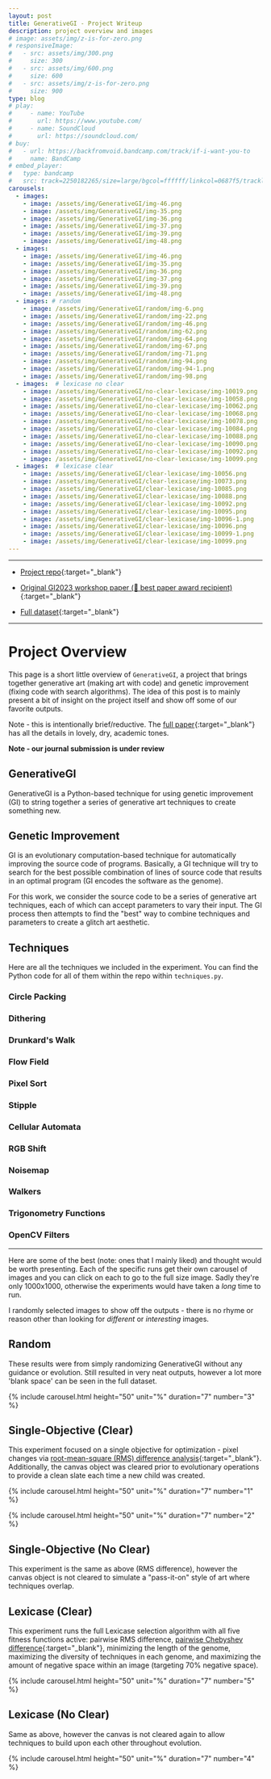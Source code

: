 ```yaml
---
layout: post
title: GenerativeGI - Project Writeup
description: project overview and images
# image: assets/img/z-is-for-zero.png
# responsiveImage:
#   - src: assets/img/300.png
#     size: 300
#   - src: assets/img/600.png
#     size: 600
#   - src: assets/img/z-is-for-zero.png
#     size: 900
type: blog
# play:
#     - name: YouTube
#       url: https://www.youtube.com/
#     - name: SoundCloud
#       url: https://soundcloud.com/
# buy:
#   - url: https://backfromvoid.bandcamp.com/track/if-i-want-you-to
#     name: BandCamp
# embed_player:
#   type: bandcamp
#   src: track=2250182265/size=large/bgcol=ffffff/linkcol=0687f5/tracklist=false/artwork=small/transparent=true/
carousels:
  - images: 
    - image: /assets/img/GenerativeGI/img-46.png
    - image: /assets/img/GenerativeGI/img-35.png
    - image: /assets/img/GenerativeGI/img-36.png
    - image: /assets/img/GenerativeGI/img-37.png
    - image: /assets/img/GenerativeGI/img-39.png
    - image: /assets/img/GenerativeGI/img-48.png
  - images: 
    - image: /assets/img/GenerativeGI/img-46.png
    - image: /assets/img/GenerativeGI/img-35.png
    - image: /assets/img/GenerativeGI/img-36.png
    - image: /assets/img/GenerativeGI/img-37.png
    - image: /assets/img/GenerativeGI/img-39.png
    - image: /assets/img/GenerativeGI/img-48.png
  - images: # random
    - image: /assets/img/GenerativeGI/random/img-6.png
    - image: /assets/img/GenerativeGI/random/img-22.png
    - image: /assets/img/GenerativeGI/random/img-46.png
    - image: /assets/img/GenerativeGI/random/img-62.png
    - image: /assets/img/GenerativeGI/random/img-64.png
    - image: /assets/img/GenerativeGI/random/img-67.png
    - image: /assets/img/GenerativeGI/random/img-71.png
    - image: /assets/img/GenerativeGI/random/img-94.png
    - image: /assets/img/GenerativeGI/random/img-94-1.png
    - image: /assets/img/GenerativeGI/random/img-98.png
  - images:  # lexicase no clear
    - image: /assets/img/GenerativeGI/no-clear-lexicase/img-10019.png
    - image: /assets/img/GenerativeGI/no-clear-lexicase/img-10058.png
    - image: /assets/img/GenerativeGI/no-clear-lexicase/img-10062.png
    - image: /assets/img/GenerativeGI/no-clear-lexicase/img-10068.png
    - image: /assets/img/GenerativeGI/no-clear-lexicase/img-10078.png
    - image: /assets/img/GenerativeGI/no-clear-lexicase/img-10084.png
    - image: /assets/img/GenerativeGI/no-clear-lexicase/img-10088.png
    - image: /assets/img/GenerativeGI/no-clear-lexicase/img-10090.png
    - image: /assets/img/GenerativeGI/no-clear-lexicase/img-10092.png
    - image: /assets/img/GenerativeGI/no-clear-lexicase/img-10099.png
  - images:  # lexicase clear
    - image: /assets/img/GenerativeGI/clear-lexicase/img-10056.png
    - image: /assets/img/GenerativeGI/clear-lexicase/img-10073.png
    - image: /assets/img/GenerativeGI/clear-lexicase/img-10085.png
    - image: /assets/img/GenerativeGI/clear-lexicase/img-10088.png
    - image: /assets/img/GenerativeGI/clear-lexicase/img-10092.png
    - image: /assets/img/GenerativeGI/clear-lexicase/img-10095.png
    - image: /assets/img/GenerativeGI/clear-lexicase/img-10096-1.png
    - image: /assets/img/GenerativeGI/clear-lexicase/img-10096.png
    - image: /assets/img/GenerativeGI/clear-lexicase/img-10099-1.png
    - image: /assets/img/GenerativeGI/clear-lexicase/img-10099.png
---
```


<hr size="1" />

- [Project repo](https://github.com/GI2023-GenerativeGI/GI2023/tree/ASE-GI-Extension){:target="\_blank"}

- [Original GI2023 workshop paper (🥇 best paper award recipient)](/publications/fredericks_GI_2023.pdf){:target="\_blank"}

- [Full dataset](https://zenodo.org/record/8170436){:target="\_blank"}

<hr size="1" />

# Project Overview

This page is a short little overview of <code>GenerativeGI</code>, a project that brings together generative art (making art with code) and genetic improvement (fixing code with search algorithms).  The idea of this post is to mainly present a bit of insight on the project itself and show off some of our favorite outputs.

Note - this is intentionally brief/reductive.  The [full paper](/publications/fredericks_GI_2023.pdf){:target="\_blank"} has all the details in lovely, dry, academic tones.

**Note - our journal submission is under review**

## GenerativeGI

GenerativeGI is a Python-based technique for using genetic improvement (GI) to string together a series of generative art techniques to create something new.

## Genetic Improvement

GI is an evolutionary computation-based technique for automatically improving the source code of programs.  Basically, a GI technique will try to search for the best possible combination of lines of source code that results in an optimal program (GI encodes the software as the genome).  

For this work, we consider the source code to be a series of generative art techniques, each of which can accept parameters to vary their input.  The GI process then attempts to find the "best" way to combine techniques and parameters to create a glitch art aesthetic.

## Techniques

Here are all the techniques we included in the experiment.  You can find the Python code for all of them within the repo within `techniques.py`.  

### Circle Packing

### Dithering

### Drunkard's Walk

### Flow Field

### Pixel Sort

### Stipple

### Cellular Automata

### RGB Shift

### Noisemap

### Walkers

### Trigonometry Functions

### OpenCV Filters

---

Here are some of the best (note: ones that I mainly liked) and thought would be worth presenting.  Each of the specific runs get their own carousel of images and you can click on each to go to the full size image.  Sadly they're only 1000x1000, otherwise the experiments would have taken a *long* time to run.

I randomly selected images to show off the outputs - there is no rhyme or reason other than looking for *different* or *interesting* images.

## Random

These results were from simply randomizing GenerativeGI without any guidance or evolution.  Still resulted in very neat outputs, however a lot more 'blank space' can be seen in the full dataset.

  {% include carousel.html height="50" unit="%" duration="7" number="3" %}

## Single-Objective (Clear)

This experiment focused on a single objective for optimization - pixel changes via [root-mean-square (RMS) difference analysis](https://en.wikipedia.org/wiki/Root-mean-square_deviation){:target="\_blank"}.  Additionally, the canvas object was cleared prior to evolutionary operations to provide a clean slate each time a new child was created.

  {% include carousel.html height="50" unit="%" duration="7" number="1" %}

  {% include carousel.html height="50" unit="%" duration="7" number="2" %}

## Single-Objective (No Clear)

This experiment is the same as above (RMS difference), however the canvas object is not cleared to simulate a "pass-it-on" style of art where techniques overlap.

## Lexicase (Clear)

This experiment runs the full Lexicase selection algorithm with all five fitness functions active: pairwise RMS difference, [pairwise Chebyshev difference](https://en.wikipedia.org/wiki/Chebyshev_distance){:target="\_blank"}, minimizing the length of the genome, maximizing the diversity of techniques in each genome, and maximizing the amount of negative space within an image (targeting 70% negative space).

  {% include carousel.html height="50" unit="%" duration="7" number="5" %}

## Lexicase (No Clear)

Same as above, however the canvas is not cleared again to allow techniques to build upon each other throughout evolution.

  {% include carousel.html height="50" unit="%" duration="7" number="4" %}